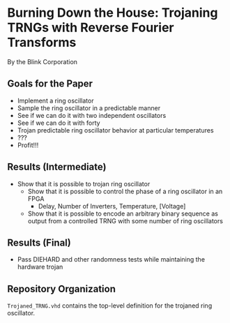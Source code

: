 Burning Down the House: Trojaning TRNGs with Reverse Fourier Transforms
=======================================================================

By the Blink Corporation

Goals for the Paper
-------------------

- Implement a ring oscillator
- Sample the ring oscillator in a predictable manner
- See if we can do it with two independent oscillators
- See if we can do it with forty
- Trojan predictable ring oscillator behavior at particular temperatures
- ???
- Profit!!!

Results (Intermediate)
----------------------

- Show that it is possible to trojan ring oscillator
  - Show that it is possible to control the phase of a ring oscillator in an FPGA
    - Delay, Number of Inverters, Temperature, [Voltage]
  - Show that it is possible to encode an arbitrary binary sequence as output from a controlled
    TRNG with some number of ring oscillators

Results (Final)
---------------
  - Pass DIEHARD and other randomness tests while maintaining the hardware trojan

Repository Organization
-----------------------

`Trojaned_TRNG.vhd` contains the top-level definition for the trojaned ring oscillator.
